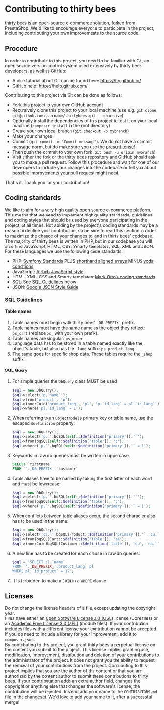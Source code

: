 # Contributing to thirty bees
thirty bees is an open-source e-commerce solution, forked from PrestaShop. We'd like to encourage everyone to participate in the project, including contributing your own improvements to the source code.
 
## Procedure
 In order to contribute to this project, you need to be familiar with Git, an open source version control system used extensively by thirty bees developers, as well as GitHub:
 - A nice tutorial about Git can be found here: https://try.github.io/
 - GitHub help: https://help.github.com/
 
 Contributing to this project via Git can be done as follows:
 - Fork this project to your own GitHub account
 - Recursively clone this project to your local machine (use e.g. `git clone git@github.com:username/thirtybees.git --recursive`)
 - Optionally install the dependencies of this project to test it on your local machine (`composer install` in the root directory)
 - Create your own local branch (`git checkout -b mybranch`)
 - Make your changes
 - Commit (`git commit -m "Commit message"`). We do not have a commit message norm, but do make sure you use the [present tense](https://en.wikipedia.org/wiki/Present_tense)!
 - Then push the commit to your own fork (`git push -u origin mybranch`)
 - Visit either the fork or the thirty bees repository and GitHub should ask you to make a pull request. Follow this procedure and wait for one of our developers to include your changes into the codebase or tell you about possible improvements your pull request might need.  
 
 That's it. Thank you for your contribution!
 
## Coding standards
 We like to aim for a very high quality open source e-commerce platform. This means that we need to implement high quality standards, guidelines and coding styles that should be used by everyone participating in the project, at all times. Not abiding by the project's coding standards may be a reason to decline your contribution, so be sure to read this section in order to maximize the chance of your changes to land in thirty bees' codebase.  
 The majority of thirty bees is written in PHP, but in our codebase you will also find JavaScript, HTML, CSS, Smarty templates, SQL, XML and JSON. For these languages we use the following code standards:
 - PHP: [Symfony Standards](http://symfony.com/doc/current/contributing/code/standards.html) PLUS [shorthand aligned arrays](https://github.com/thirtybees/thirtybees/blob/de63e54d405c6e3c4660a846684937868838732f/classes/Address.php#L122-L149) MINUS [yoda conditions](https://en.wikipedia.org/wiki/Yoda_conditions)
 - JavaScript: [Airbnb JavaScript style](https://github.com/airbnb/javascript)
 - HTML, XML, CSS and Smarty templates: [Mark Otto's coding standards](http://codeguide.co/)
 - SQL: See [SQL Guidelines](#sql-guidelines) below
 - JSON: [Google JSON Style Guide](https://google.github.io/styleguide/jsoncstyleguide.xml)
 
### SQL Guidelines
#### Table names
1. Table names must begin with thirty bees' `_DB_PREFIX_` prefix.
2. Table names must have the same name as the object they reflect: `ps_cart` (replace `ps_` with your own prefix).
3. Table names are singular: `ps_order`
4. Language data has to be stored in a table named exactly like the object's table, but also has the `_lang` suffix: `ps_product_lang`.
5. The same goes for specific shop data. These tables require the `_shop` suffix.

#### SQL Query
1. For simple queries the `DbQuery` class MUST be used:
    ```php
    $sql = new DbQuery();
    $sql->select('p.`name`');
    $sql->from('product', 'p');
    $sql->innerJoin('product_lang', 'pl', 'p.`id_lang` = pl.`id_lang`');
    $sql->where('pl.`id_lang` = 1');
    ```

2. When referring to an `ObjectModel`s primary key or table name, use the escaped `$definition` property:
    ```php
    $sql = new DbQuery();
    $sql->select('p.`'.bqSQL(self::$definition['primary']).'`');
    $sql->from(bqSQL(self::$definition['table']), 'p');
    $sql->where('p.`'.bqSQL(self::$definition['primary']).'` = 1');
    ```  

3. Keywords in raw db queries must be written in uppercase.
    ```sql
    SELECT `firstname`
    FROM `'._DB_PREFIX_.'customer`
    ```  

4. Table aliases have to be named by taking the first letter of each word and must be lowercase:
    ```php
    $sql = new DbQuery();
    $sql->select('p.`'.bqSQL(self::$definition['primary']).'`');
    $sql->from(bqSQL(self::$definition['table']), 'p');
    $sql->where('p.`'.bqSQL(self::$definition['primary']).'` = 1');
    ```  

5. When conflicts between table aliases occur, the second character also has to be used in the name:
    ```php
    $sql = new DbQuery();
    $sql->select('ca.`'.bqSQL(Product::$definition['primary']).'`, cu.`firstname`');
    $sql->from(bqSQL(Cart::$definition['table']), 'ca');
    $sql->innerJoin(bqSQL(Customer::$definition['table']), 'cu', 'ca.`'.bqSQL(Customer::$definition['primary']).'` = cu.`'.Customer::$definition['primary']).'`');
    ```  

6. A new line has to be created for each clause in raw db queries:
    ```php
    $sql = 'SELECT pl.`name`
    FROM `'._DB_PREFIX_'.product_lang` pl
    WHERE pl.`id_product` = 17';
    ```  

7. It is forbidden to make a `JOIN` in a `WHERE` clause

## Licenses
Do not change the license headers of a file, except updating the copyright year.  
Files have either an [Open Software License 3.0 (OSL)](https://tldrlegal.com/license/open-software-licence-3.0) license (Core files) or an [Academic Free License 3.0 (AFL)](https://tldrlegal.com/license/academic-free-license-3.0-(afl)) (module files). If your contribution includes files with a different license your contribution cannot be accepted. If you do need to include a library for your improvement, add it to `composer.json`.  
By contributing to this project, you grant thirty bees a perpetual license on the content you submit to the project. This license implies granting use, modification, improvement, distribution and deletion of your contributions to the administrator of the project. It does not grant you the ability to request the removal of your contributions from the project. Contributing to this project implies that you are the author of the content or that you are authorized by the content author to submit these contributions to thirty bees. If your contributation adds an extra author field, changes the copyright or anything else that changes the software's license, the contribution will be rejected. Instead add your name to the `CONTRIBUTORS.md` file in the changeset. We'd love to add your name to it, after a successful merge!
